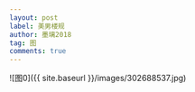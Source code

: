 ```yaml
---
layout: post
label: 美男楼规
author: 墨璃2018
tag: 图
comments: true
---
```


![图0]({{ site.baseurl }}/images/302688537.jpg)

